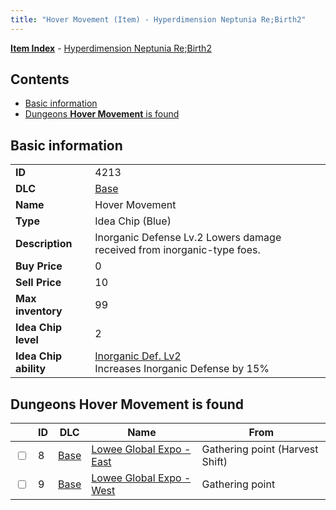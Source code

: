 ```yaml
---
title: "Hover Movement (Item) - Hyperdimension Neptunia Re;Birth2"
---
```


[**Item Index**](/neptunia/rb2/item/index.html) - [Hyperdimension Neptunia Re;Birth2](/neptunia/rb2)

## Contents

- [Basic information](#basic-information)
- [Dungeons **Hover Movement** is found](#dungeons-hover-movement-is-found)

## Basic information

|   |   |
| -- | -- |
| **ID** | 4213 |
| **DLC** | [Base](/neptunia/rb2/dlc/0-base.html) |
| **Name** | Hover Movement |
| **Type** | Idea Chip (Blue) |
| **Description** | Inorganic Defense Lv.2 Lowers damage received from inorganic-type foes. |
| **Buy Price** | 0 |
| **Sell Price** | 10 |
| **Max inventory** | 99 |
| **Idea Chip level** | 2 |
| **Idea Chip ability** | [Inorganic Def. Lv2](/neptunia/rb2/ability/0-9612-inorganic-def-lv2.html)<br />Increases Inorganic Defense by 15% |

## Dungeons **Hover Movement** is found

|    | ID | DLC | Name | From |
| -- | -- | --- | ---- | ---- |
| <input type="checkbox" id="rb2-dungeon-0-8" class="trackbox" /> | 8 | [Base](/neptunia/rb2/dlc/0-base.html) | [Lowee Global Expo - East](/neptunia/rb2/dungeon/0-8-lowee-global-expo-east.html) | Gathering point (Harvest Shift) |
| <input type="checkbox" id="rb2-dungeon-0-9" class="trackbox" /> | 9 | [Base](/neptunia/rb2/dlc/0-base.html) | [Lowee Global Expo - West](/neptunia/rb2/dungeon/0-9-lowee-global-expo-west.html) | Gathering point |